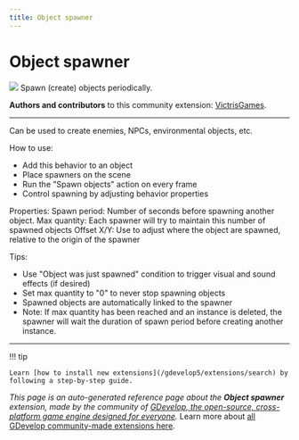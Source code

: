 ```yaml
---
title: Object spawner
---
```

# Object spawner

![](https://resources.gdevelop-app.com/assets/Icons/plus-one.svg)
Spawn (create) objects periodically.

**Authors and contributors** to this community extension: [VictrisGames](https://gd.games/VictrisGames).

---

Can be used to create enemies, NPCs, environmental objects, etc.

How to use:

- Add this behavior to an object
- Place spawners on the scene 
- Run the "Spawn objects" action on every frame
- Control spawning by adjusting behavior properties

Properties:
Spawn period:  Number of seconds before spawning another object.
Max quantity:  Each spawner will try to maintain this number of spawned objects
Offset X/Y:  Use to adjust where the object are spawned, relative to the origin of the spawner

Tips:

- Use "Object was just spawned" condition to trigger visual and sound effects (if desired)
- Set max quantity to "0" to never stop spawning objects
- Spawned objects are automatically linked to the spawner
- Note:  If max quantity has been reached and an instance is deleted, the spawner will wait the duration of spawn period before creating another instance.

---

!!! tip

    Learn [how to install new extensions](/gdevelop5/extensions/search) by following a step-by-step guide.

*This page is an auto-generated reference page about the **Object spawner** extension, made by the community of [GDevelop, the open-source, cross-platform game engine designed for everyone](https://gdevelop.io/).* Learn more about [all GDevelop community-made extensions here](/gdevelop5/extensions).